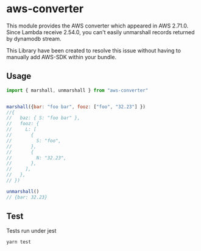 # aws-converter

This module provides the AWS converter which appeared in AWS 2.71.0. Since
Lambda receive 2.54.0, you can't easily unmarshall records returned by
dynamodb stream.

This Library have been created to resolve this issue without having to
manually add AWS-SDK within your bundle.

## Usage

```js
import { marshall, unmarshall } from "aws-converter"


marshall({bar: "foo bar", fooz: ["foo", "32.23"] })
//{
//   baz: { S: "foo bar" },
//   fooz: {
//     L: [
//       {
//         S: "foo",
//       },
//       {
//         N: "32.23",
//       },
//     ],
//   },
// })

unmarshall()
// {bar: 32.23}

```

## Test

Tests run under jest

```
yarn test
```